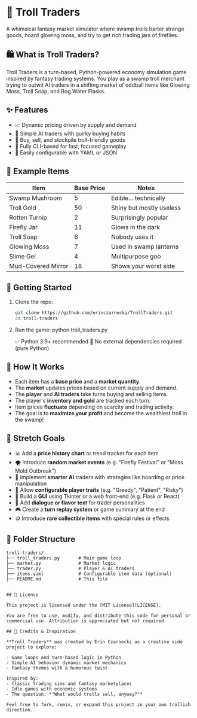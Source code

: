 # 🧌 Troll Traders

A whimsical fantasy market simulator where swamp trolls barter strange goods, hoard glowing moss, and try to get rich trading jars of fireflies.

## 🛍️ What is Troll Traders?

Troll Traders is a turn-based, Python-powered economy simulation game inspired by fantasy trading systems. You play as a swamp troll merchant trying to outwit AI traders in a shifting market of oddball items like Glowing Moss, Troll Soap, and Bog Water Flasks.

## ✨ Features

- 📈 Dynamic pricing driven by supply and demand
- 🤖 Simple AI traders with quirky buying habits
- 🛒 Buy, sell, and stockpile troll-friendly goods
- 🎨 Fully CLI-based for fast, focused gameplay
- 🔄 Easily configurable with YAML or JSON

## 🧪 Example Items

| Item               | Base Price | Notes                    |
| ------------------ | ---------- | ------------------------ |
| Swamp Mushroom     | 5          | Edible... technically    |
| Troll Gold         | 50         | Shiny but mostly useless |
| Rotten Turnip      | 2          | Surprisingly popular     |
| Firefly Jar        | 11         | Glows in the dark        |
| Troll Soap         | 6          | Nobody uses it           |
| Glowing Moss       | 7          | Used in swamp lanterns   |
| Slime Gel          | 4          | Multipurpose goo         |
| Mud-Covered Mirror | 18         | Shows your worst side    |

## 🚀 Getting Started

1. Clone the repo:
   ```bash
   git clone https://github.com/erinczarnecki/TrollTraders.git
   cd troll-traders

2. Run the game:
   python troll_traders.py

   ✅ Python 3.9+ recommended
   🐍 No external dependencies required (pure Python)

## 🧠 How It Works

- Each item has a **base price** and a **market quantity**.
- The **market** updates prices based on current supply and demand.
- The **player** and **AI traders** take turns buying and selling items.
- The player's **inventory and gold** are tracked each turn.
- Item prices **fluctuate** depending on scarcity and trading activity.
- The goal is to **maximize your profit** and become the wealthiest troll in the swamp!

## 🔮 Stretch Goals

- 📊 Add a **price history chart** or trend tracker for each item
- 🌪️ Introduce **random market events** (e.g. "Firefly Festival" or "Moss Mold Outbreak")
- 🧠 Implement **smarter AI** traders with strategies like hoarding or price manipulation
- 🧾 Allow **configurable player traits** (e.g. "Greedy", "Patient", "Risky")
- 🎨 Build a **GUI** using Tkinter or a web front-end (e.g. Flask or React)
- 💬 Add **dialogue or flavor text** for trader personalities
- 🎮 Create a **turn replay system** or game summary at the end
- 🪙 Introduce **rare collectible items** with special rules or effects


## 📁 Folder Structure

```text
troll-traders/
├── troll_traders.py       # Main game loop
├── market.py              # Market logic
├── trader.py              # Player & AI traders
├── items.yaml             # Configurable item data (optional)
├── README.md              # This file


## 📜 License

This project is licensed under the [MIT License](LICENSE).

You are free to use, modify, and distribute this code for personal or commercial use. Attribution is appreciated but not required.

## 💬 Credits & Inspiration

**Troll Traders** was created by Erin Czarnecki as a creative side project to explore:

- Game loops and turn-based logic in Python
- Simple AI behavior dynamic market mechanics
- Fantasy themes with a humorous twist

Inspired by:
- Classic trading sims and fantasy marketplaces
- Idle games with economic systems
- The question: *"What would trolls sell, anyway?"*

Feel free to fork, remix, or expand this project in your own trollish direction.
